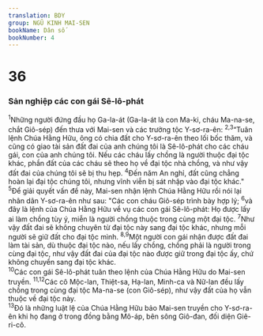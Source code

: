 ```yaml
---
translation: BDY
group: NGŨ KINH MAI-SEN
bookName: Dân số 
bookNumber: 4
---
```


<div class="title"><h1>36</h1><h3>Sản nghiệp các con gái Sê-lô-phát</h3></div>
<span class="verse dan_36_1"><sup>1</sup>Những người đứng đầu họ Ga-la-át (Ga-la-át là con Ma-ki, cháu Ma-na-se, chắt Giô-sép) đến thưa với Mai-sen và các trưởng tộc Y-sơ-ra-ên: </span>
<span class="verse dan_36_2 dan_36_3"><sup>2,3</sup>“Tuân lệnh Chúa Hằng Hữu, ông có chia đất cho Y-sơ-ra-ên theo lối bốc thăm, và cũng có giao tài sản đất đai của anh chúng tôi là Sê-lô-phát cho các cháu gái, con của anh chúng tôi. Nếu các cháu lấy chồng là người thuộc đại tộc khác, phần đất của các cháu sẽ theo họ về đại tộc nhà chồng, và như vậy đất đai của chúng tôi sẽ bị thu hẹp. </span>
<span class="verse dan_36_4"><sup>4</sup>Đến năm An nghỉ, đất cũng chẳng hoàn lại đại tộc chúng tôi, nhưng vĩnh viễn bị sát nhập vào đại tộc khác.&#34;<br/></span>
<span class="verse dan_36_5"><sup>5</sup>Để giải quyết vấn đề này, Mai-sen nhận lệnh Chúa Hằng Hữu rồi nói lại nhân dân Y-sơ-ra-ên như sau: &#34;Các con cháu Giô-sép trình bày hợp lý; </span>
<span class="verse dan_36_6"><sup>6</sup>và đây là lệnh của Chúa Hằng Hữu về vụ các con gái Sê-lô-phát: Họ được lấy ai làm chồng tùy ý, miễn là người chồng thuộc trong cùng một đại tộc. </span>
<span class="verse dan_36_7"><sup>7</sup>Như vậy đất đai sẽ không chuyên từ đại tộc này sang đại tộc khác, nhưng mỗi người sẽ giữ đất cho đại tộc mình. </span>
<span class="verse dan_36_8 dan_36_9"><sup>8,9</sup>Một người con gái nhận được đất đai làm tài sản, dù thuộc đại tộc nào, nếu lấy chồng, chồng phải là người trong cùng đại tộc, như vậy đất đai của đại tộc nào được giữ trong đại tộc ấy, chứ không chuyển sang đại tộc khác.<br/></span>
<span class="verse dan_36_10"><sup>10</sup>Các con gái Sê-lô-phát tuân theo lệnh của Chúa Hằng Hữu do Mai-sen truyền. </span>
<span class="verse dan_36_11 dan_36_12"><sup>11,12</sup>Các cô Mộc-lan, Thiệt-sa, Hạ-lan, Minh-ca và Nữ-lan đều lấy chồng trong cùng đại tộc Ma-na-se (con Giô-sép), như vậy đất của họ vẫn thuộc về đại tộc này.<br/></span>
<span class="verse dan_36_13"><sup>13</sup>Đó là những luật lệ của Chúa Hằng Hữu bảo Mai-sen truyền cho Y-sơ-ra-ên khi họ đang ở trong đồng bằng Mô-áp, bên sông Giô-đan, đối diện Giê-ri-cô.</span>
